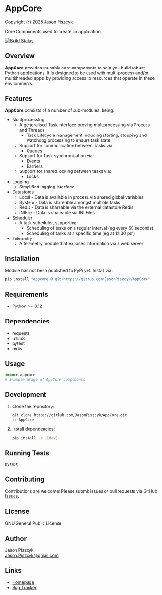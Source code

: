 # AppCore
Copyright (c) 2025 Jason Piszcyk

Core Components used to create an application.

<!-- 
Not yet Published to PyPi
[![PyPI version](https://badge.fury.io/py/appcore.svg)](https://pypi.org/project/appcore/)
 -->
[![Build Status](https://github.com/JasonPiszcyk/AppCore/actions/workflows/python-app.yml/badge.svg)](https://github.com/JasonPiszcyk/AppCore/actions)

## Overview

**AppCore** provides reusable core components to help you build robust Python applications. It is designed to be used with multi-process and/or multithreaded apps, by providing access to resources that operate in these environments.

## Features

**AppCore** consists of a number of sub-modules, being:
- Multiprocessing
  - A generalised Task interface proving multiprocessing via Process and Threads
    - Task Lifecycle management including starting, stopping and watchdog processing to ensure task state
  - Support for communication between Tasks via:
    - Queues
  - Support for Task synchronisation via:
    - Events
    - Barriers
  - Support for shared locking between tasks via:
    - Locks
- Logging
  - Simplified logging interface
- Datastores
  - Local - Data is available in process via shared global variables
  - System - Data is shareable amongst multiple tasks
  - Redis - Data is shareable via the external datastore Redis
  - INIFile - Data is shareable via INI Files
- Scheduler
  - A task scheduler, supporting:
    - Scheduling of tasks on a regular interval (eg every 60 seconds)
    - Scheduling of tasks at a specific time (eg at 12:30 pm)
- Telemetry
  - A telemetry module that exposes information via a web server

## Installation

Module has not been published to PyPi yet.  Install via:
```bash
pip install "appcore @ git+https://github.com/JasonPiszcyk/AppCore"
```

## Requirements

- Python >= 3.12

## Dependencies

- requests
- urllib3
- pytest
- redis

## Usage

```python
import appcore
# Example usage of AppCore components
```

## Development

1. Clone the repository:
    ```bash
    git clone https://github.com/JasonPiszcyk/AppCore.git
    cd AppCore
    ```
2. Install dependencies:
    ```bash
    pip install -e .[dev]
    ```

## Running Tests

```bash
pytest
```

## Contributing

Contributions are welcome! Please submit issues or pull requests via [GitHub Issues](https://github.com/JasonPiszcyk/AppCore/issues).

## License

GNU General Public License

## Author

Jason Piszcyk  
[Jason.Piszcyk@gmail.com](mailto:Jason.Piszcyk@gmail.com)

## Links

- [Homepage](https://github.com/JasonPiszcyk/AppCore)
- [Bug Tracker](https://github.com/JasonPiszcyk/AppCore/issues)
